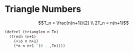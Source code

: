 # Triangle Numbers

```math
T_n = \frac{n(n+1)}{2} \\
2T_n = n(n+1)
```

```scheme
(defrel (triangleo n Tn)
  (fresh (n+1)
    (+1o n n+1)
    (*o n n+1 `(0 . ,Tn))))
```